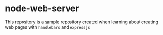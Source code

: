 # node-web-server

This repository is a sample repository created when learning about creating web pages with `handlebars` and `expressjs`

